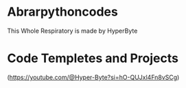 # Abrarpythoncodes
This Whole Respiratory is made by HyperByte
# Code Templetes and Projects
(https://youtube.com/@Hyper-Byte?si=hO-QUJxl4Fn8vSCg)


